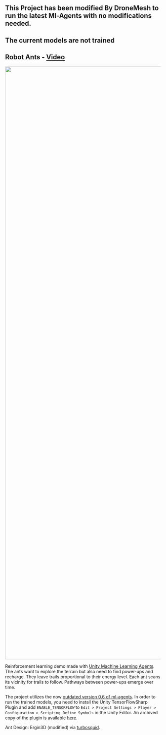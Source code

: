 ## This Project has been modified By DroneMesh to run the latest Ml-Agents with no modifications needed.

## The current models are not trained

## Robot Ants - [Video](https://www.youtube.com/watch?v=EwB8XXCYOsc)

<img src="images/banner.png" align="middle" width="1920"/>

Reinforcement learning demo made with [Unity Machine Learning Agents](https://github.com/Unity-Technologies/ml-agents).  
The ants want to explore the terrain but also need to find power-ups and recharge. They leave trails proportional to their energy level. Each ant scans its vicinity for trails to follow. Pathways between power-ups emerge over time.

The project utilizes the now [outdated version 0.6 of ml-agents](https://github.com/Unity-Technologies/ml-agents/releases/tag/0.6.0a).
In order to run the trained models, you need to install the Unity TensorFlowSharp Plugin and add `ENABLE_TENSORFLOW` to `Edit > Project Settings > Player > Configuration > Scripting Define Symbols` in the Unity Editor.
An archived copy of the plugin is available [here](https://www.icloud.com/iclouddrive/0hz4Gx3Knz6D6iuU8fqcasIaw#TFSharpPlugin).

Ant Design: Ergin3D (modified) via [turbosquid](https://www.turbosquid.com/FullPreview/Index.cfm/ID/1339233).
